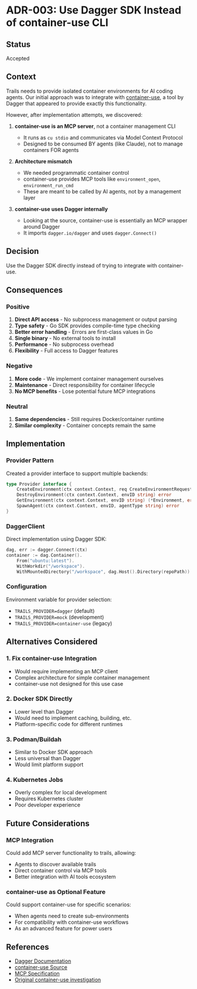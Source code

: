 # ADR-003: Use Dagger SDK Instead of container-use CLI

## Status
Accepted

## Context

Trails needs to provide isolated container environments for AI coding agents. Our initial approach was to integrate with [container-use](https://github.com/dagger/container-use), a tool by Dagger that appeared to provide exactly this functionality.

However, after implementation attempts, we discovered:

1. **container-use is an MCP server**, not a container management CLI
   - It runs as `cu stdio` and communicates via Model Context Protocol
   - Designed to be consumed BY agents (like Claude), not to manage containers FOR agents

2. **Architecture mismatch**
   - We needed programmatic container control
   - container-use provides MCP tools like `environment_open`, `environment_run_cmd`
   - These are meant to be called by AI agents, not by a management layer

3. **container-use uses Dagger internally**
   - Looking at the source, container-use is essentially an MCP wrapper around Dagger
   - It imports `dagger.io/dagger` and uses `dagger.Connect()`

## Decision

Use the Dagger SDK directly instead of trying to integrate with container-use.

## Consequences

### Positive

1. **Direct API access** - No subprocess management or output parsing
2. **Type safety** - Go SDK provides compile-time type checking
3. **Better error handling** - Errors are first-class values in Go
4. **Single binary** - No external tools to install
5. **Performance** - No subprocess overhead
6. **Flexibility** - Full access to Dagger features

### Negative

1. **More code** - We implement container management ourselves
2. **Maintenance** - Direct responsibility for container lifecycle
3. **No MCP benefits** - Lose potential future MCP integrations

### Neutral

1. **Same dependencies** - Still requires Docker/container runtime
2. **Similar complexity** - Container concepts remain the same

## Implementation

### Provider Pattern

Created a provider interface to support multiple backends:

```go
type Provider interface {
    CreateEnvironment(ctx context.Context, req CreateEnvironmentRequest) (*Environment, error)
    DestroyEnvironment(ctx context.Context, envID string) error
    GetEnvironment(ctx context.Context, envID string) (*Environment, error)
    SpawnAgent(ctx context.Context, envID, agentType string) error
}
```

### DaggerClient

Direct implementation using Dagger SDK:

```go
dag, err := dagger.Connect(ctx)
container := dag.Container().
    From("ubuntu:latest").
    WithWorkdir("/workspace").
    WithMountedDirectory("/workspace", dag.Host().Directory(repoPath))
```

### Configuration

Environment variable for provider selection:
- `TRAILS_PROVIDER=dagger` (default)
- `TRAILS_PROVIDER=mock` (development)
- `TRAILS_PROVIDER=container-use` (legacy)

## Alternatives Considered

### 1. Fix container-use Integration
- Would require implementing an MCP client
- Complex architecture for simple container management
- container-use not designed for this use case

### 2. Docker SDK Directly
- Lower level than Dagger
- Would need to implement caching, building, etc.
- Platform-specific code for different runtimes

### 3. Podman/Buildah
- Similar to Docker SDK approach
- Less universal than Dagger
- Would limit platform support

### 4. Kubernetes Jobs
- Overly complex for local development
- Requires Kubernetes cluster
- Poor developer experience

## Future Considerations

### MCP Integration
Could add MCP server functionality to trails, allowing:
- Agents to discover available trails
- Direct container control via MCP tools
- Better integration with AI tools ecosystem

### container-use as Optional Feature
Could support container-use for specific scenarios:
- When agents need to create sub-environments
- For compatibility with container-use workflows
- As an advanced feature for power users

## References

- [Dagger Documentation](https://docs.dagger.io)
- [container-use Source](https://github.com/dagger/container-use)
- [MCP Specification](https://modelcontextprotocol.io)
- [Original container-use investigation](#context)